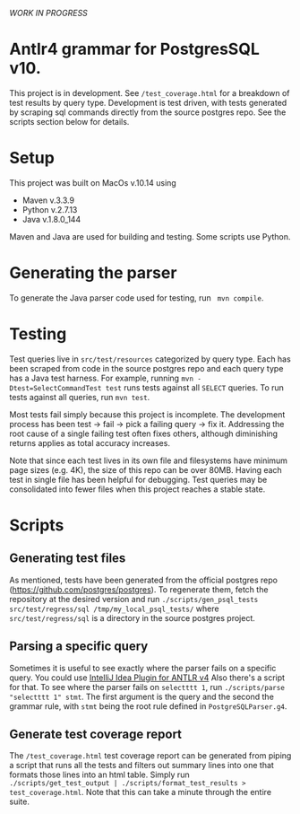 *WORK IN PROGRESS*

# Antlr4 grammar for PostgresSQL v10.

This project is in development. See `/test_coverage.html` for a breakdown of test results
by query type. Development is test driven, with tests  generated by scraping sql commands
directly from the source postgres repo. See the scripts section below for details.

# Setup

This project was built on MacOs v.10.14 using
   - Maven v.3.3.9
   - Python v.2.7.13
   - Java v.1.8.0_144

Maven and Java are used for building and testing. Some scripts use Python. 

# Generating the parser

To generate the Java parser code used for testing, run ` mvn compile`.

# Testing

Test queries live in `src/test/resources` categorized by query type. Each has been
scraped from code in the source postgres repo and each query type has a Java test harness.
For example, running `mvn -Dtest=SelectCommandTest test` runs tests against all `SELECT`
queries. To run tests against all queries, run `mvn test`.

Most tests fail simply because this project is incomplete. The development process
has been test -> fail -> pick a failing query -> fix it. Addressing the root cause
of a single failing test often fixes others, although diminishing returns applies
as total accuracy increases.

Note that since each test lives in its own file and filesystems have minimum page sizes
(e.g. 4K), the size of this repo can be over 80MB. Having each test in single file
has been helpful for debugging. Test queries may be consolidated into fewer files
when this project reaches a stable state.

# Scripts

## Generating test files

As mentioned, tests have been generated from the official postgres repo
(https://github.com/postgres/postgres). To regenerate them, fetch the repository
at the desired version and run `./scripts/gen_psql_tests src/test/regress/sql /tmp/my_local_psql_tests/`
where `src/test/regress/sql` is a directory in the source postgres project.

## Parsing a specific query

Sometimes it is useful to see exactly where the parser fails on a specific query.
You could use [IntelliJ Idea Plugin for ANTLR v4](https://github.com/antlr/intellij-plugin-v4)
Also there's a script for that. To see where the parser fails on `selectttt 1`, run `./scripts/parse "selectttt 1" stmt`.
The first argument is the query and the second the grammar rule, with `stmt` being the root rule defined
in `PostgreSQLParser.g4`.

## Generate test coverage report

The `/test_coverage.html` test coverage report can be generated from piping a script that runs all
the tests and filters out summary lines into one that formats those lines into an html table.
Simply run `./scripts/get_test_output | ./scripts/format_test_results > test_coverage.html`. Note
that this can take a minute through the entire suite.








  